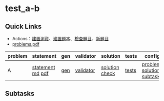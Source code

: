# test_a-b


## Quick Links
* Actions：[建置測資](../../actions/workflows/build-tests.yml)、[建置題本](../../actions/workflows/build-pdf.yml)、[檢查題目](../../actions/workflows/tps-verify.yml)、[新題目](../../actions/workflows/new-problem.yml)
* [problems.pdf](pA/attachments/problems.pdf)

| problem | statement | gen | validator | solution | tests | config |
| --- | --- | --- | --- | --- | --- | --- |
| A | [statement](pA/statement) [md](pA/statement/index.md) [pdf](pA/statement/index.pdf) | [gen](pA/gen) | [validator](pA/validator) | [solution](pA/solution) [check](pA/solutions-check.txt) | [tests](pA/tests) | [problem](pA/problem.json) [solutions](pA/solutions.json) [subtasks](pA/subtasks.json) |

<!-- new problem -->

## Subtasks
<!-- subtasks start -->
<!-- subtasks end -->
